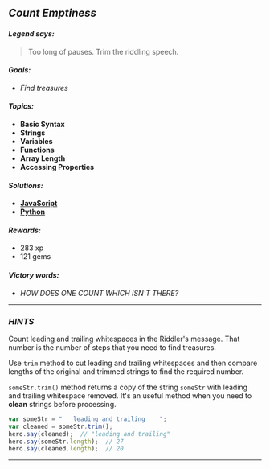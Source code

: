 ## _Count Emptiness_

#### _Legend says:_
> Too long of pauses. Trim the riddling speech.

#### _Goals:_
+ _Find treasures_

#### _Topics:_
+ **Basic Syntax**
+ **Strings**
+ **Variables**
+ **Functions**
+ **Array Length**
+ **Accessing Properties**

#### _Solutions:_
+ **[JavaScript](countEmptyness.js)**
+ **[Python](count_emptiness.py)**

#### _Rewards:_
+ 283 xp
+ 121 gems

#### _Victory words:_
+ _HOW DOES ONE COUNT WHICH ISN'T THERE?_

___

### _HINTS_

Count leading and trailing whitespaces in the Riddler's message. That number is the number of steps that you need to find treasures.

Use `trim` method to cut leading and trailing whitespaces and then compare lengths of the original and trimmed strings to find the required number.

`someStr.trim()` method returns a copy of the string `someStr` with leading and trailing whitespace removed. It's an useful method when you need to **clean** strings before processing.

```javascript
var someStr = "   leading and trailing    ";
var cleaned = someStr.trim();
hero.say(cleaned);  // "leading and trailing"
hero.say(someStr.length);  // 27
hero.say(cleaned.length);  // 20
```

___
